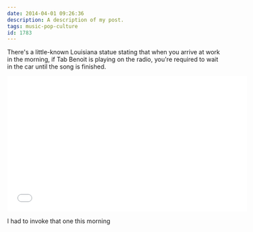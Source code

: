 ```yaml
---
date: 2014-04-01 09:26:36
description: A description of my post.
tags: music-pop-culture
id: 1783
---
```

There's a little-known Louisiana statue stating that when you arrive at work in the morning, if Tab Benoit is playing on the radio, you're required to wait in the car until the song is finished.
<!--more-->
<iframe width="560" height="315" src="//www.youtube.com/embed/Sy9SQiC6OSc" frameborder="0" allowfullscreen></iframe>

I had to invoke that one this morning